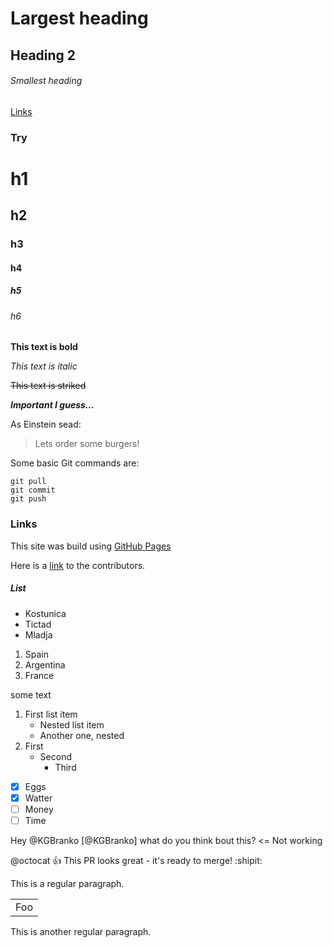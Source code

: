 # Largest heading
## Heading 2
###### Smallest heading

[Links](#links)

### Try

# h1
## h2
### h3
#### h4
##### h5
###### h6

**This text is bold**

*This text is italic*

~~This text is striked~~

***Important I guess...***

As Einstein sead:
> Lets order some burgers!

Some basic Git commands are:
```
git pull
git commit
git push
```

### Links
This site was build using [GitHub Pages](https://pages.github.com)

Here is a [link](/others/contributors.html) to the contributors.

##### List
- Kostunica
- Tictad
- Mladja

1. Spain
2. Argentina
3. France

some text

1. First list item
    - Nested list item
    - Another one, nested
1. First
    - Second
        - Third

- [x] Eggs
- [x] Watter
- [ ] Money
- [ ] Time

Hey @KGBranko [@KGBranko] what do you think bout this? <= Not working

@octocat :+1: This PR looks great - it's ready to merge! :shipit:

This is a regular paragraph.

<table>
    <tr>
        <td>Foo</td>
    </tr>
</table>

This is another regular paragraph.
